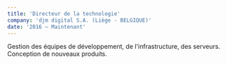```yaml
---
title: 'Directeur de la technologie'
company: 'djm digital S.A. (Liège - BELGIQUE)'
date: '2016 – Maintenant'
---
```


Gestion des équipes de développement, de l'infrastructure, des serveurs.
Conception de nouveaux produits.

